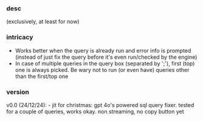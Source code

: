 ### desc
(exclusively, at least for now)

### intricacy
- Works better when the query is already run and error info is prompted (instead of just fix the query before it's even run/checked by the engine)
- In case of multiple queries in the query box (separated by ';'), first (top) one is always picked. Be wary not to run (or even have) queries other than the first/top one

### version
v0.0 (24/12/24): 
    - jit for christmas: gpt 4o's powered sql query fixer. tested for a couple of queries, works okay. non streaming, no copy button yet
